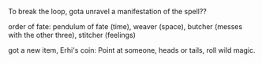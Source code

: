 To break the loop, gota unravel a manifestation of the spell??

order of fate: pendulum of fate (time), weaver (space), butcher (messes with the other three), stitcher (feelings)

got a new item, Erhi's coin: Point at someone, heads or tails, roll wild magic.